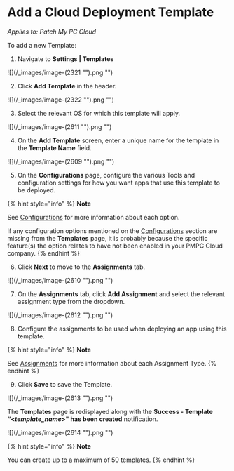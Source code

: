 # Add a Cloud Deployment Template

_Applies to: Patch My PC Cloud_

To add a new Template:

1. Navigate to **Settings | Templates**

![](/_images/image-(2321 "").png "")

2. Click **Add Template** in the header.

![](/_images/image-(2322 "").png "")

3. Select the relevant OS for which this template will apply.

![](/_images/image-(2611 "").png "")

4. On the **Add Template** screen, enter a unique name for the template in the **Template Name** field.

![](/_images/image-(2609 "").png "")

5. On the **Configurations** page, configure the various Tools and configuration settings for how you want apps that use this template to be deployed.

{% hint style="info" %}
**Note**

See [Configurations](../../cloud-deployments/deploying-an-app-using-cloud/cloud-configurations-deployment-tab/) for more information about each option.

If any configuration options mentioned on the [Configurations](../../cloud-deployments/deploying-an-app-using-cloud/cloud-configurations-deployment-tab/) section are missing from the **Templates** page, it is probably because the specific feature(s) the option relates to have not been enabled in your PMPC Cloud company.
{% endhint %}

6. Click **Next** to move to the **Assignments** tab.

![](/_images/image-(2610 "").png "")

7. On the **Assignments** tab, click **Add Assignment** and select the relevant assignment type from the dropdown.

![](/_images/image-(2612 "").png "")

8. Configure the assignments to be used when deploying an app using this template.

{% hint style="info" %}
**Note**

See [Assignments](../../cloud-deployments/deploying-an-app-using-cloud/cloud-assignments-deployment-tab.md) for more information about each Assignment Type.
{% endhint %}

9. Click **Save** to save the Template.

![](/_images/image-(2613 "").png "")

The **Templates** page is redisplayed along with the **Success - Template “<**_**template\_name**_**>" has been created** notification.

![](/_images/image-(2614 "").png "")

{% hint style="info" %}
**Note**

You can create up to a maximum of 50 templates.
{% endhint %}
